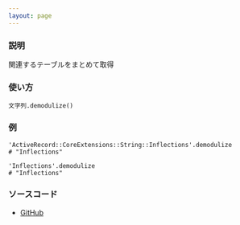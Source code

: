```yaml
---
layout: page
---
```

### 説明
関連するテーブルをまとめて取得

### 使い方
    文字列.demodulize()

### 例
    'ActiveRecord::CoreExtensions::String::Inflections'.demodulize
    # "Inflections"

    'Inflections'.demodulize
    # "Inflections"

### ソースコード
* [GitHub](https://github.com/rails/rails/blob/f33d52c95217212cbacc8d5e44b5a8e3cdc6f5b3/activesupport/lib/active_support/core_ext/string/inflections.rb#L146)